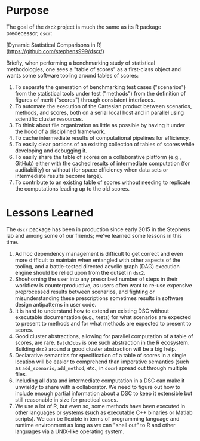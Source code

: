 # Purpose

The goal of the `dsc2` project is much the same as its R package
predecessor, `dscr`:

[Dynamic Statistical Comparisons in R]
(https://github.com/stephens999/dscr/)

Briefly, when performing a benchmarking study of statistical
methodologies, one sees a "table of scores" as a first-class object
and wants some software tooling around tables of scores:

1. To separate the generation of benchmarking test cases ("scenarios")
   from the statistical tools under test ("methods") from the
   definition of figures of merit ("scores") through consistent
   interfaces.
2. To automate the execution of the Cartesian product between
   scenarios, methods, and scores, both on a serial local host and in
   parallel using scientific cluster resources.
3. To think about file organization as little as possible by having it
   under the hood of a disciplined framework.
4. To cache intermediate results of computational pipelines for
   efficiency.
5. To easily clear portions of an existing collection of tables of
   scores while developing and debugging it.
6. To easily share the table of scores on a collaborative platform
   (e.g., GitHub) either with the cached results of intermediate
   computation (for auditability) or without (for space efficiency
   when data sets or intermediate results become large).
7. To contribute to an existing table of scores without needing to
   replicate the computations leading up to the old scores.

# Lessons Learned

The `dscr` package has been in production since early 2015 in the
Stephens lab and among some of our friends; we've learned some lessons
in this time.

1. Ad hoc dependency management is difficult to get correct and even
   more difficult to maintain when entangled with other aspects of the
   tooling, and a battle-tested directed acyclic graph (DAG) execution
   engine should be relied upon from the outset in `dsc2`.
2. Shoehorning the user into any prescribed number of steps in their
   workflow is counterproductive, as users often want to re-use
   expensive preprocessed results between scenarios, and fighting or
   misunderstanding these prescriptions sometimes results in software
   design antipatterns in user code.
3. It is hard to understand how to extend an existing DSC without
   executable documentation (e.g., tests) for what scenarios are
   expected to present to methods and for what methods are expected to
   present to scores.
4. Good cluster abstractions, allowing for parallel computation of a
   table of scores, are rare. `BatchJobs` is one such abstraction in
   the R ecosystem. Building `dsc2` around a good cluster abstraction
   will be a big help.
5. Declarative semantics for specification of a table of scores in a
   single location will be easier to comprehend than imperative
   semantics (such as `add_scenario`, `add_method`, etc., in `dscr`)
   spread out through multiple files.
6. Including all data and intermediate computation in a DSC can make
   it unwieldy to share with a collaborator. We need to figure out how
   to include enough partial information about a DSC to keep it
   extensible but still reasonable in size for practical cases.
7. We use a lot of R, but even so, some methods have been executed in
   other languages or systems (such as executable C++ binaries or
   Matlab scripts). We can be flexible in terms of programming
   language and runtime environment as long as we can "shell out" to R
   and other languages via a UNIX-like operating system.
